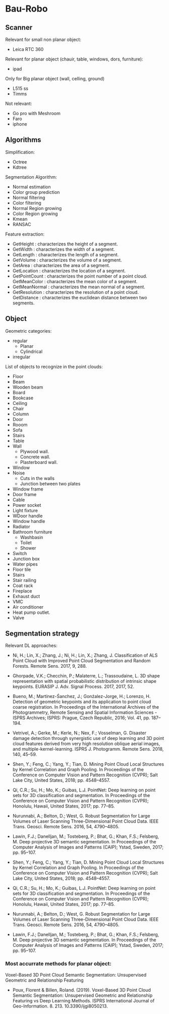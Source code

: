 # Bau-Robo

## Scanner

Relevant for small non planar object:
- Leica RTC 360

Relevant for planar object (chauir, table, windows, dors, furniture):
- ipad


Only for Big planar object (wall, celling, ground)
- L515 ss
- Timms

Not relevant:
- Go pro  with Meshroom
- Faro
- iphone


## Algorithms

Simplification:
- Octree
- Kdtree


Segmentation Algorithm:
- Normal estimation
- Color group prediction
- Normal filtering
- Color filtering
- Normal Region growing
- Color Region growing
- Kmean
- RANSAC

Feature extraction:

- GetHeight : characterizes the height of a segment.
- GetWidth : characterizes the width of a segment.
- GetLength : characterizes the length of a segment.
- GetVolume : characterizes the volume of a segment.
- GetArea : characterizes the area of a segment.
- GetLocation : characterizes the location of a segment.
- GetPointCount : characterizes the point number of a point cloud. GetMeanColor : characterizes the mean color of a segment. 
- GetMeanNormal : characterizes the mean normal of a segment. 
- GetResolution : characterizes the resolution of a point cloud. GetDistance : characterizes the euclidean distance between two segments.

## Object 

Geometric categories:
- regular
    - Planar
    - Cylindrical
- irregular

List of objects to recognize in the point clouds:
-  Floor
-  Beam
-  Wooden beam
-  Board
-  Bookcase
-  Ceiling
-  Chair
-  Column
-  Door
-  Rooom
-  Sofa
-  Stairs
-  Table
-  Wall
    - Plywood wall.
    - Concrete wall.
    - Plasterboard wall.
-  Window
-  Noise
    -  Cuts in the walls
    -  Junction between two plates  
- Window frame
- Door frame
- Cable
- Power socket
- Light fixture
- WDoor handle
- Window handle
- Radiator
- Bathroom furniture
  - Washbasin
  - Toilet
  - Shower
- Switch 
- Junction box
- Water pipes
- Floor tile
- Stairs
- Stair railing
- Coat rack
- Fireplace
- Exhaust duct
- VMC
- Air conditioner
- Heat pump outlet.
- Valve

## Segmentation strategy

Relevant DL approaches:
- Ni, H.; Lin, X.; Zhang, J.; Ni, H.; Lin, X.; Zhang, J. Classification of ALS Point Cloud with Improved Point Cloud Segmentation and Random Forests. Remote Sens. 2017, 9, 288.

- Ghorpade, V.K.; Checchin, P.; Malaterre, L.; Trassoudaine, L. 3D shape representation with spatial probabilistic distribution of intrinsic shape keypoints. EURASIP J. Adv. Signal Process.
2017, 2017, 52.

- Bueno, M.; Martínez-Śanchez, J.; Gonźalez-Jorge, H.; Lorenzo, H. Detection of geometric
keypoints and its application to point cloud coarse registration. In Proceedings of the International Archives of the Photogrammetry, Remote Sensing and Spatial Information Sciences - ISPRS Archives; ISPRS: Prague, Czech Republic, 2016; Vol. 41, pp. 187–194.

- Vetrivel, A.; Gerke, M.; Kerle, N.; Nex, F.; Vosselman, G. Disaster damage detection through synergistic use of deep learning and 3D point cloud features derived from very high resolution oblique aerial images, and multiple-kernel-learning. ISPRS J. Photogramm. Remote Sens. 2018, 140, 45–59.

- Shen, Y.; Feng, C.; Yang, Y.; Tian, D. Mining Point Cloud Local Structures by Kernel Correlation and Graph Pooling. In Proceedings of the Conference on Computer Vision and Pattern Recognition (CVPR); Salt Lake City, United States, 2018; pp. 4548–4557.

- Qi, C.R.; Su, H.; Mo, K.; Guibas, L.J. PointNet: Deep learning on point sets for 3D classification and segmentation. In Proceedings of the Conference on Computer Vision and Pattern Recognition (CVPR); Honolulu, Hawaii, United States, 2017; pp. 77–85.

- Nurunnabi, A.; Belton, D.; West, G. Robust Segmentation for Large Volumes of Laser Scanning Three-Dimensional Point Cloud Data. IEEE Trans. Geosci. Remote Sens. 2016, 54, 4790–4805.

- Lawin, F.J.; Danelljan, M.; Tosteberg, P.; Bhat, G.; Khan, F.S.; Felsberg, M. Deep projective 3D semantic segmentation. In Proceedings of the Computer Analysis of Images and Patterns (CAIP); Ystad, Sweden, 2017; pp. 95–107.

- Shen, Y.; Feng, C.; Yang, Y.; Tian, D. Mining Point Cloud Local Structures by Kernel Correlation and Graph Pooling. In Proceedings of the Conference on Computer Vision and Pattern Recognition (CVPR); Salt Lake City, United States, 2018; pp. 4548–4557.

- Qi, C.R.; Su, H.; Mo, K.; Guibas, L.J. PointNet: Deep learning on point sets for 3D classification and segmentation. In Proceedings of the Conference on Computer Vision and Pattern Recognition (CVPR); Honolulu, Hawaii, United States, 2017; pp. 77–85.

- Nurunnabi, A.; Belton, D.; West, G. Robust Segmentation for Large Volumes of Laser Scanning Three-Dimensional Point Cloud Data. IEEE Trans. Geosci. Remote Sens. 2016, 54, 4790–4805.

- Lawin, F.J.; Danelljan, M.; Tosteberg, P.; Bhat, G.; Khan, F.S.; Felsberg, M. Deep projective 3D semantic segmentation. In Proceedings of the Computer Analysis of Images and Patterns (CAIP); Ystad, Sweden, 2017; pp. 95–107.

### Most accurrate methods for planar object: 

Voxel-Based 3D Point Cloud Semantic Segmentation: Unsupervised Geometric and Relationship Featuring

* Poux, Florent & Billen, Roland. (2019). Voxel-Based 3D Point Cloud Semantic Segmentation: Unsupervised Geometric and Relationship Featuring vs Deep Learning Methods. ISPRS International Journal of Geo-Information. 8. 213. 10.3390/ijgi8050213. 
